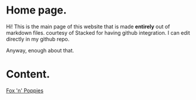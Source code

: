 # Home page.
Hi!
This is the main page of this website that is made **entirely** out of markdown files.
courtesy of Stacked for having github integration. I can edit directly in my github repo.

Anyway, enough about that.

# Content.
[Fox 'n' Poppies](Content/FnP)
<!--stackedit_data:
eyJoaXN0b3J5IjpbLTE2OTU0NzI1MTIsLTE4NjMzNDQyMDJdfQ
==
-->